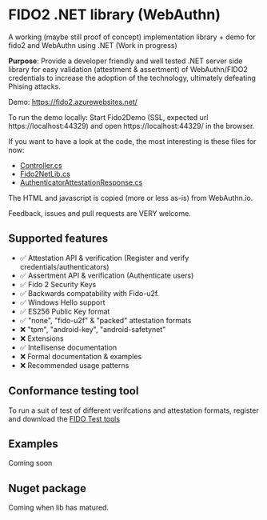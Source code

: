 # FIDO2 .NET library (WebAuthn)
A working (maybe still proof of concept) implementation library + demo for fido2 and WebAuthn using .NET (Work in progress)

**Purpose**: Provide a developer friendly and well tested .NET server side library for easy validation (attestment & assertment) of WebAuthn/FIDO2 credentials to increase the adoption of the technology, ultimately defeating Phising attacks.

Demo: https://fido2.azurewebsites.net/

To run the demo locally: Start Fido2Demo (SSL, expected url https://localhost:44329) and open https://localhost:44329/ in the browser.

If you want to have a look at the code, the most interesting is these files for now:

* [Controller.cs](https://github.com/abergs/fido2-net-lib/blob/master/Fido2Demo/Controller.cs)
* [Fido2NetLib.cs](https://github.com/abergs/fido2-net-lib/blob/master/fido2-net-lib/Fido2NetLib.cs)
* [AuthenticatorAttestationResponse.cs](https://github.com/abergs/fido2-net-lib/blob/master/fido2-net-lib/AuthenticatorAttestationResponse.cs)

The HTML and javascript is copied (more or less as-is) from WebAuthn.io.

Feedback, issues and pull requests are VERY welcome.


## Supported features

- ✅ Attestation API & verification (Register and verify credentials/authenticators)  
- ✅ Assertment API & verification (Authenticate users)  
- ✅ Fido 2 Security Keys  
- ✅ Backwards compatability with Fido-u2f.  
- ✅ Windows Hello support  
- ✅ ES256 Public Key format  
- ✅ "none", "fido-u2f" & "packed" attestation formats  
- ❌ "tpm", "android-key", "android-safetynet"  
- ❌ Extensions  
- ✅ Intellisense documentation  
- ❌ Formal documentation & examples  
- ❌ Recommended usage patterns

## Conformance testing tool
To run a suit of test of different verifcations and attestation formats, register and download the [FIDO Test tools](https://fidoalliance.org/test-tool-access-request/)

## Examples

Coming soon

## Nuget package

Coming when lib has matured.
